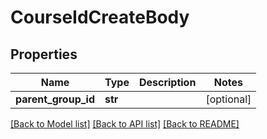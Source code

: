 # CourseIdCreateBody

## Properties
Name | Type | Description | Notes
------------ | ------------- | ------------- | -------------
**parent_group_id** | **str** |  | [optional] 

[[Back to Model list]](../README.md#documentation-for-models) [[Back to API list]](../README.md#documentation-for-api-endpoints) [[Back to README]](../README.md)


